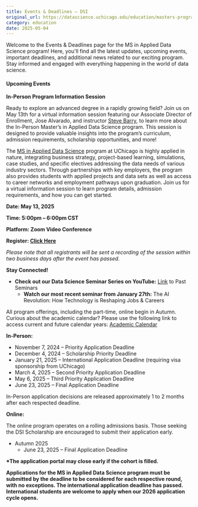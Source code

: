 ```yaml
---
title: Events & Deadlines – DSI
original_url: https://datascience.uchicago.edu/education/masters-programs/ms-in-applied-data-science/events-deadlines
category: education
date: 2025-05-04
---
```


Welcome to the Events & Deadlines page for the MS in Applied Data Science program! Here, you'll find all the latest updates, upcoming events, important deadlines, and additional news related to our exciting program. Stay informed and engaged with everything happening in the world of data science.

#### Upcoming Events

**In-Person Program Information Session**

Ready to explore an advanced degree in a rapidly growing field? Join us on May 13th for a virtual information session featuring our Associate Director of Enrollment, Jose Alvarado, and instructor [Steve Barry](https://datascience.uchicago.edu/people/stephen-barry/), to learn more about the In-Person Master’s in Applied Data Science program. This session is designed to provide valuable insights into the program’s curriculum, admission requirements, scholarship opportunities, and more!

The [MS in Applied Data Science](https://datascience.uchicago.edu/education/masters-programs/in-person-program/) program at UChicago is highly applied in nature, integrating business strategy, project-based learning, simulations, case studies, and specific electives addressing the data needs of various industry sectors. Through partnerships with key employers, the program also provides students with applied projects and data sets as well as access to career networks and employment pathways upon graduation. Join us for a virtual information session to learn program details, admission requirements, and how you can get started.

**Date: May 13, 2025**

**Time: 5:00pm – 6:00pm CST**

**Platform: Zoom Video Conference**

**Register: [Click Here](https://apply-psd.uchicago.edu/register/?id=a904d4b0-3cd1-40a1-8407-c0097c2f0224)**

*Please note that all registrants will be sent a recording of the session within two business days after the event has passed.*

**Stay Connected!**
* **Check out our Data Science Seminar Series on YouTube:** [Link](https://www.youtube.com/playlist?list=PL0IrIAIuK93EonLgPKZ7oIcpt0p_j58vm) to Past Seminars
  * **Watch our most recent seminar from January 27th:** The AI Revolution: How Technology is Reshaping Jobs & Careers

All program offerings, including the part-time, online begin in Autumn. Curious about the academic calendar? Please use the following link to access current and future calendar years: [Academic Calendar](https://www.uchicago.edu/en/education-and-research/academic-calendar)

**In-Person:**

* November 7, 2024 – Priority Application Deadline
* December 4, 2024 – Scholarship Priority Deadline
* January 21, 2025 – International Application Deadline (requiring visa sponsorship from UChicago)
* March 4, 2025 – Second Priority Application Deadline
* May 6, 2025 – Third Priority Application Deadline
* June 23, 2025 – Final Application Deadline

In-Person application decisions are released approximately 1 to 2 months after each respected deadline.

**Online:**

The online program operates on a rolling admissions basis. Those seeking the DSI Scholarship are encouraged to submit their application early.

* Autumn 2025
  * June 23, 2025 – Final Application Deadline

**\*The application portal may close early if the cohort is filled.**

**Applications for the MS in Applied Data Science program must be submitted by the deadline to be considered for each respective round, with no exceptions. The international application deadline has passed. International students are welcome to apply when our 2026 application cycle opens.**